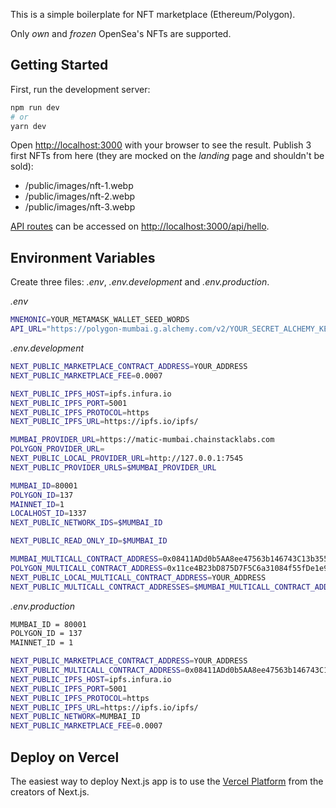 This is a simple boilerplate for NFT marketplace (Ethereum/Polygon).

Only _own_ and _frozen_ OpenSea's NFTs are supported.

## Getting Started

First, run the development server:

```bash
npm run dev
# or
yarn dev
```

Open [http://localhost:3000](http://localhost:3000) with your browser to see the result.
Publish 3 first NFTs from here (they are mocked on the _landing_ page and shouldn't be sold):
- /public/images/nft-1.webp
- /public/images/nft-2.webp
- /public/images/nft-3.webp

[API routes](https://nextjs.org/docs/api-routes/introduction) can be accessed on [http://localhost:3000/api/hello](http://localhost:3000/api/hello).

## Environment Variables

Create three files: *.env*, *.env.development* and *.env.production*.

*.env*
```bash
MNEMONIC=YOUR_METAMASK_WALLET_SEED_WORDS
API_URL="https://polygon-mumbai.g.alchemy.com/v2/YOUR_SECRET_ALCHEMY_KEY"
```

*.env.development*
```bash
NEXT_PUBLIC_MARKETPLACE_CONTRACT_ADDRESS=YOUR_ADDRESS
NEXT_PUBLIC_MARKETPLACE_FEE=0.0007

NEXT_PUBLIC_IPFS_HOST=ipfs.infura.io
NEXT_PUBLIC_IPFS_PORT=5001
NEXT_PUBLIC_IPFS_PROTOCOL=https
NEXT_PUBLIC_IPFS_URL=https://ipfs.io/ipfs/

MUMBAI_PROVIDER_URL=https://matic-mumbai.chainstacklabs.com
POLYGON_PROVIDER_URL=
NEXT_PUBLIC_LOCAL_PROVIDER_URL=http://127.0.0.1:7545
NEXT_PUBLIC_PROVIDER_URLS=$MUMBAI_PROVIDER_URL

MUMBAI_ID=80001
POLYGON_ID=137
MAINNET_ID=1
LOCALHOST_ID=1337
NEXT_PUBLIC_NETWORK_IDS=$MUMBAI_ID

NEXT_PUBLIC_READ_ONLY_ID=$MUMBAI_ID

MUMBAI_MULTICALL_CONTRACT_ADDRESS=0x08411ADd0b5AA8ee47563b146743C13b3556c9Cc
POLYGON_MULTICALL_CONTRACT_ADDRESS=0x11ce4B23bD875D7F5C6a31084f55fDe1e9A87507
NEXT_PUBLIC_LOCAL_MULTICALL_CONTRACT_ADDRESS=YOUR_ADDRESS
NEXT_PUBLIC_MULTICALL_CONTRACT_ADDRESSES=$MUMBAI_MULTICALL_CONTRACT_ADDRESS
```

*.env.production*
```bash
MUMBAI_ID = 80001
POLYGON_ID = 137
MAINNET_ID = 1

NEXT_PUBLIC_MARKETPLACE_CONTRACT_ADDRESS=YOUR_ADDRESS
NEXT_PUBLIC_MULTICALL_CONTRACT_ADDRESS=0x08411ADd0b5AA8ee47563b146743C13b3556c9Cc
NEXT_PUBLIC_IPFS_HOST=ipfs.infura.io
NEXT_PUBLIC_IPFS_PORT=5001
NEXT_PUBLIC_IPFS_PROTOCOL=https
NEXT_PUBLIC_IPFS_URL=https://ipfs.io/ipfs/
NEXT_PUBLIC_NETWORK=MUMBAI_ID
NEXT_PUBLIC_MARKETPLACE_FEE=0.0007
```

## Deploy on Vercel

The easiest way to deploy Next.js app is to use the [Vercel Platform](https://vercel.com/new?utm_medium=default-template&filter=next.js&utm_source=create-next-app&utm_campaign=create-next-app-readme) from the creators of Next.js.
